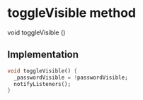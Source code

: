 


# toggleVisible method








void toggleVisible
()








## Implementation

```dart
void toggleVisible() {
  _passwordVisible = !passwordVisible;
  notifyListeners();
}
```







